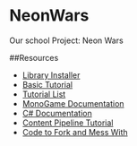 # NeonWars
Our school Project: Neon Wars

##Resources
* [Library Installer](http://www.monogame.net/releases/v3.4/MonoGameSetup.exe)
* [Basic Tutorial](http://www.monogame.net/releases/v3.4/MonoGameSetup.exe)
* [Tutorial List](http://www.monogame.net/documentation/?page=Tutorials)
* [MonoGame Documentation](http://www.monogame.net/documentation/?page=api)
* [C# Documentation](https://msdn.microsoft.com/en-us/library/618ayhy6.aspx)
* [Content Pipeline Tutorial](http://rbwhitaker.wikidot.com/monogame-managing-content)
* [Code to Fork and Mess With](https://github.com/zawata/Snake/)
